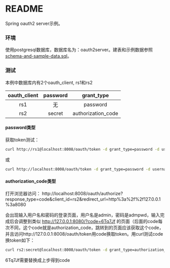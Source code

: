 README
===================

Spring oauth2 server示例。

### 环境

使用postgresql数据库，数据库名为：oauth2server。建表和示例数据参照[schema-and-sample-data.sql](schema-and-sample-data.sql)。

### 测试
本例中数据库内有2个oauth_client, rs1和rs2

| oauth_client | password | grant_type |
|:----:|:----:|:----:|
| rs1 | 无 | password |
| rs2 | secret | authorization_code |

#### password类型

获取token测试：

```Bash
curl http://rs1@localhost:8008/oauth/token -d grant_type=password -d username=admin -d password=admpwd
```

或

```Bash
curl http://localhost:8008/oauth/token -d grant_type=password -d username=admin -d password=admpwd -d client_id=rs1 -d client_secret=
```

#### authorization_code类型
打开浏览器访问：
http://localhost:8008/oauth/authorize?response_type=code&client_id=rs2&amp;redirect_url=http%3a%2f%2f127.0.0.1%3a8080

会出现输入用户名和密码的登录页面，用户名是admin，密码是admpwd，输入完成后会调整到类似 http://127.0.0.1:8080/?code=6Tq7Jf 的页面（后面的code每次不同，这个code就是authorization_code，跳转到的页面应该获取这个code，并且访问http://127.0.0.1:8008/oauth/token用code换取token。用curl测试code换token如下：

```Bash
curl rs2:secret@localhost:8008/oauth/token -d grant_type=authorization_code  -d code=6Tq7Jf
```
6Tq7Jf需要替换成上步得到code


